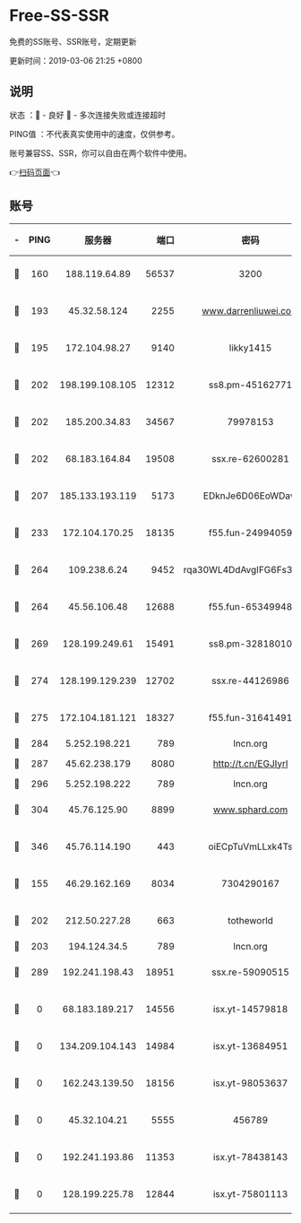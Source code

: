 # Free-SS-SSR

免费的SS账号、SSR账号，定期更新

更新时间：2019-03-06 21:25 +0800

## 说明

状态     ：🙂 - 良好 🙁 - 多次连接失败或连接超时

PING值   ：不代表真实使用中的速度，仅供参考。

账号兼容SS、SSR，你可以自由在两个软件中使用。

👉[扫码页面](https://liesauer.github.io/Free-SS-SSR/)👈

## 账号

|-|PING|服务器|端口|密码|加密方式|区域|
|:----:|:----:|:-----:|-----:|:----:|:----:|:----:|
|🙂|160|188.119.64.89|56537|3200|aes-256-cfb|RU|
|🙂|193|45.32.58.124|2255|www.darrenliuwei.com|aes-256-cfb|JP|
|🙂|195|172.104.98.27|9140|likky1415|aes-256-cfb|JP|
|🙂|202|198.199.108.105|12312|ss8.pm-45162771|aes-256-cfb|US|
|🙂|202|185.200.34.83|34567|79978153|aes-256-cfb|US|
|🙂|202|68.183.164.84|19508|ssx.re-62600281|aes-256-cfb|US|
|🙂|207|185.133.193.119|5173|EDknJe6D06EoWDaw|aes-256-cfb|US|
|🙂|233|172.104.170.25|18135|f55.fun-24994059|aes-256-cfb|SG|
|🙂|264|109.238.6.24|9452|rqa30WL4DdAvgIFG6Fs3znzTa|aes-256-cfb|FR|
|🙂|264|45.56.106.48|12688|f55.fun-65349948|aes-256-cfb|US|
|🙂|269|128.199.249.61|15491|ss8.pm-32818010|aes-256-cfb|SG|
|🙂|274|128.199.129.239|12702|ssx.re-44126986|aes-256-cfb|SG|
|🙂|275|172.104.181.121|18327|f55.fun-31641491|aes-256-cfb|SG|
|🙂|284|5.252.198.221|789|lncn.org|rc4|JP|
|🙂|287|45.62.238.179|8080|http://t.cn/EGJIyrl|rc4-md5|CA|
|🙂|296|5.252.198.222|789|lncn.org|rc4|JP|
|🙂|304|45.76.125.90|8899|www.sphard.com|aes-256-cfb|AU|
|🙂|346|45.76.114.190|443|oiECpTuVmLLxk4Ts|aes-256-cfb|AU|
|🙂|155|46.29.162.169|8034|7304290167|aes-256-cfb|RU|
|🙂|202|212.50.227.28|663|totheworld|aes-256-cfb|US|
|🙂|203|194.124.34.5|789|lncn.org|rc4|JP|
|🙂|289|192.241.198.43|18951|ssx.re-59090515|aes-256-cfb|US|
|🙁|0|68.183.189.217|14556|isx.yt-14579818|aes-256-cfb|SG|
|🙁|0|134.209.104.143|14984|isx.yt-13684951|aes-256-cfb|SG|
|🙁|0|162.243.139.50|18156|isx.yt-98053637|aes-256-cfb|US|
|🙁|0|45.32.104.21|5555|456789|aes-256-cfb|SG|
|🙁|0|192.241.193.86|11353|isx.yt-78438143|aes-256-cfb|US|
|🙁|0|128.199.225.78|12844|isx.yt-75801113|aes-256-cfb|SG|
